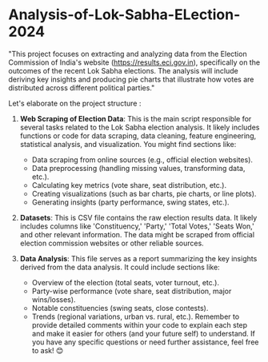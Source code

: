 # Analysis-of-Lok-Sabha-ELection-2024

"This project focuses on extracting and analyzing data from the Election Commission of India's website (https://results.eci.gov.in), specifically on the outcomes of the recent Lok Sabha elections. The analysis will include deriving key insights and producing pie charts that illustrate how votes are distributed across different political parties."

Let's elaborate on the project structure :

1. **Web Scraping of Election Data**: This is the main script responsible for several tasks related to the Lok Sabha election analysis. It likely includes functions or code for data scraping, data cleaning, feature engineering, statistical analysis, and visualization. You might find sections like:
    - Data scraping from online sources (e.g., official election websites).
    - Data preprocessing (handling missing values, transforming data, etc.).
    - Calculating key metrics (vote share, seat distribution, etc.).
    - Creating visualizations (such as bar charts, pie charts, or line plots).
    - Generating insights (party performance, swing states, etc.).

2. **Datasets**: This is CSV file contains the raw election results data. It likely includes columns like 'Constituency,' 'Party,' 'Total Votes,' 'Seats Won,' and other relevant information. The data might be scraped from official election commission websites or other reliable sources.

3. **Data Analysis**: This file serves as a report summarizing the key insights derived from the data analysis. It could include sections like:
    - Overview of the election (total seats, voter turnout, etc.).
    - Party-wise performance (vote share, seat distribution, major wins/losses).
    - Notable constituencies (swing seats, close contests).
    - Trends (regional variations, urban vs. rural, etc.).
Remember to provide detailed comments within your code to explain each step and make it easier for others (and your future self) to understand. If you have any specific questions or need further assistance, feel free to ask! 😊
